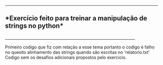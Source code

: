 ___________________________________________________________________
<h2>*Exercício feito para treinar a manipulação de strings no python*</h2>
___________________________________________________________________


Primeiro codigo que fiz com relação a esse tema portanto o codigo é falho no quesito alinhamento das strings quando são escritas no 'relatorio.txt'<br>
Codigo sem os desafios adicionais propostos pelo exercicio.
